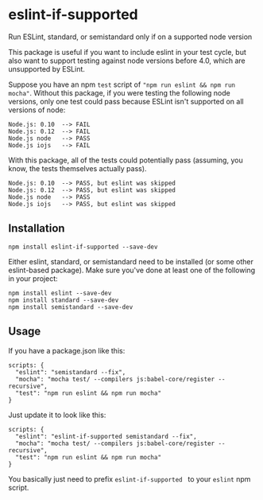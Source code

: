 # eslint-if-supported
Run ESLint, standard, or semistandard only if on a supported node version

This package is useful if you want to include eslint in your test cycle, but also want to support testing against node versions before 4.0, which are unsupported by ESLint.

Suppose you have an npm `test` script of `"npm run eslint && npm run mocha"`.  Without this package, if you were testing the following node versions, only one test could pass because ESLint isn't supported on all versions of node:
```
Node.js: 0.10  --> FAIL
Node.js: 0.12  --> FAIL
Node.js node   --> PASS
Node.js iojs   --> FAIL
```

With this package, all of the tests could potentially pass (assuming, you know, the tests themselves actually pass).
```
Node.js: 0.10  --> PASS, but eslint was skipped
Node.js: 0.12  --> PASS, but eslint was skipped
Node.js node   --> PASS
Node.js iojs   --> PASS, but eslint was skipped
```

## Installation
```
npm install eslint-if-supported --save-dev
```

Either eslint, standard, or semistandard need to be installed (or some other eslint-based package). Make sure you've done at least one of the following in your project:
```
npm install eslint --save-dev
npm install standard --save-dev
npm install semistandard --save-dev
```

## Usage
If you have a package.json like this:

```
scripts: {
  "eslint": "semistandard --fix",
  "mocha": "mocha test/ --compilers js:babel-core/register --recursive",
  "test": "npm run eslint && npm run mocha"
}
```

Just update it to look like this:

```
scripts: {
  "eslint": "eslint-if-supported semistandard --fix",
  "mocha": "mocha test/ --compilers js:babel-core/register --recursive",
  "test": "npm run eslint && npm run mocha"
}
```

You basically just need to prefix `eslint-if-supported ` to your `eslint` npm script.
